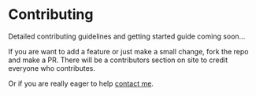 # Contributing
Detailed contributing guidelines and getting started guide coming soon...

If you are want to add a feature or just make a small change, fork the repo and make a PR. There will be a contributors section on site to credit everyone who contributes.

Or if you are really eager to help [contact me](mailto:shane@geochat.live).